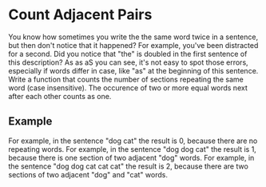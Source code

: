 # Count Adjacent Pairs

You know how sometimes you write the the same word twice in a sentence, but then don't notice that it happened? For example, you've been distracted for a second. Did you notice that "the" is doubled in the first sentence of this description?
As as aS you can see, it's not easy to spot those errors, especially if words differ in case, like "as" at the beginning of this sentence.
Write a function that counts the number of sections repeating the same word (case insensitive). The occurence of two or more equal words next after each other counts as one.

## Example

For example, in the sentence "dog cat" the result is 0, because there are no repeating words.
For example, in the sentence "dog dog cat" the result is 1, because there is one section of two adjacent "dog" words.
For example, in the sentence "dog dog cat cat cat" the result is 2, because there are two sections of two adjacent "dog" and "cat" words.
